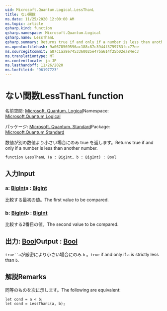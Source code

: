 ```yaml
---
uid: Microsoft.Quantum.Logical.LessThanL
title: ない関数
ms.date: 11/25/2020 12:00:00 AM
ms.topic: article
qsharp.kind: function
qsharp.namespace: Microsoft.Quantum.Logical
qsharp.name: LessThanL
qsharp.summary: Returns true if and only if a number is less than another number.
ms.openlocfilehash: 9a0678569596ac188c87c3944f3759783fcc77ee
ms.sourcegitcommit: a87c1aa8e7453360025e47ba614f25b02ea84ec3
ms.translationtype: MT
ms.contentlocale: ja-JP
ms.lasthandoff: 11/26/2020
ms.locfileid: "96197723"
---
```

# <a name="lessthanl-function"></a><span data-ttu-id="53201-102">ない関数</span><span class="sxs-lookup"><span data-stu-id="53201-102">LessThanL function</span></span>

<span data-ttu-id="53201-103">名前空間: [Microsoft. Quantum. Logical](xref:Microsoft.Quantum.Logical)</span><span class="sxs-lookup"><span data-stu-id="53201-103">Namespace: [Microsoft.Quantum.Logical](xref:Microsoft.Quantum.Logical)</span></span>

<span data-ttu-id="53201-104">パッケージ: [Microsoft. Quantum. Standard](https://nuget.org/packages/Microsoft.Quantum.Standard)</span><span class="sxs-lookup"><span data-stu-id="53201-104">Package: [Microsoft.Quantum.Standard](https://nuget.org/packages/Microsoft.Quantum.Standard)</span></span>


<span data-ttu-id="53201-105">数値が別の数値より小さい場合にのみ true を返します。</span><span class="sxs-lookup"><span data-stu-id="53201-105">Returns true if and only if a number is less than another number.</span></span>

```qsharp
function LessThanL (a : BigInt, b : BigInt) : Bool
```


## <a name="input"></a><span data-ttu-id="53201-106">入力</span><span class="sxs-lookup"><span data-stu-id="53201-106">Input</span></span>

### <a name="a--bigint"></a><span data-ttu-id="53201-107">a: [BigInt](xref:microsoft.quantum.lang-ref.bigint)</span><span class="sxs-lookup"><span data-stu-id="53201-107">a : [BigInt](xref:microsoft.quantum.lang-ref.bigint)</span></span>

<span data-ttu-id="53201-108">比較する最初の値。</span><span class="sxs-lookup"><span data-stu-id="53201-108">The first value to be compared.</span></span>


### <a name="b--bigint"></a><span data-ttu-id="53201-109">b: [BigInt](xref:microsoft.quantum.lang-ref.bigint)</span><span class="sxs-lookup"><span data-stu-id="53201-109">b : [BigInt](xref:microsoft.quantum.lang-ref.bigint)</span></span>

<span data-ttu-id="53201-110">比較する2番目の値。</span><span class="sxs-lookup"><span data-stu-id="53201-110">The second value to be compared.</span></span>



## <a name="output--bool"></a><span data-ttu-id="53201-111">出力: [Bool](xref:microsoft.quantum.lang-ref.bool)</span><span class="sxs-lookup"><span data-stu-id="53201-111">Output : [Bool](xref:microsoft.quantum.lang-ref.bool)</span></span>

<span data-ttu-id="53201-112">`true``a`が厳密により小さい場合にのみ `b` 。</span><span class="sxs-lookup"><span data-stu-id="53201-112">`true` if and only if `a` is strictly less than `b`.</span></span>

## <a name="remarks"></a><span data-ttu-id="53201-113">解説</span><span class="sxs-lookup"><span data-stu-id="53201-113">Remarks</span></span>

<span data-ttu-id="53201-114">同等のものを次に示します。</span><span class="sxs-lookup"><span data-stu-id="53201-114">The following are equivalent:</span></span>

```Q#
let cond = a < b;
let cond = LessThanL(a, b);
```